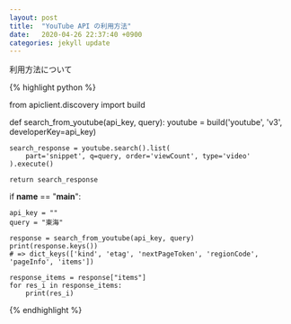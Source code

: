 ```yaml
---
layout: post
title:  "YouTube API の利用方法"
date:   2020-04-26 22:37:40 +0900
categories: jekyll update
---
```


利用方法について

{% highlight python %}

from apiclient.discovery import build


def search_from_youtube(api_key, query):
    youtube = build('youtube', 'v3', developerKey=api_key)
    
    search_response = youtube.search().list(
        part='snippet', q=query, order='viewCount', type='video'
    ).execute()
    
    return search_response


if __name__ == "__main__":

    api_key = ""
    query = "東海"

    response = search_from_youtube(api_key, query)
    print(response.keys())
    # => dict_keys(['kind', 'etag', 'nextPageToken', 'regionCode', 'pageInfo', 'items'])

    response_items = response["items"]
    for res_i in response_items:
        print(res_i)

{% endhighlight %}
